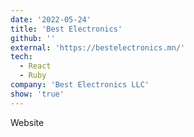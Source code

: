 ```yaml
---
date: '2022-05-24'
title: 'Best Electronics'
github: ''
external: 'https://bestelectronics.mn/'
tech:
  - React
  - Ruby
company: 'Best Electronics LLC'
show: 'true'
---
```


Website
